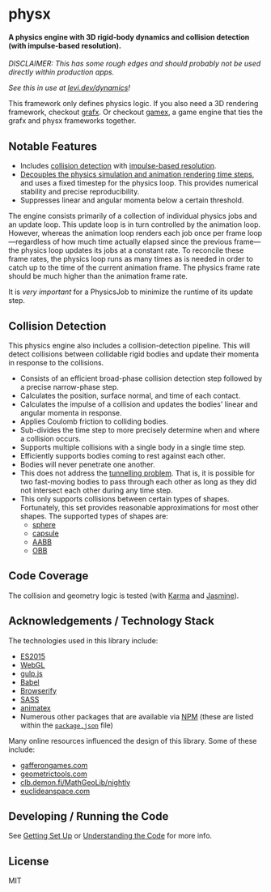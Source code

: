 # physx

#### A physics engine with 3D rigid-body dynamics and collision detection (with impulse-based resolution).

_DISCLAIMER: This has some rough edges and should probably not be used directly within production apps._

_See this in use at [levi.dev/dynamics][demo]!_

This framework only defines physics logic. If you also need a 3D rendering framework, checkout
[grafx][grafx]. Or checkout [gamex][gamex], a game engine that ties the grafx and physx frameworks
together.

## Notable Features

- Includes [collision detection][collision-detection] with [impulse-based 
  resolution][collision-resolution].
- [Decouples the physics simulation and animation rendering time steps][stable-time-steps], and uses
  a fixed timestep for the physics loop. This provides numerical stability and precise
  reproducibility.
- Suppresses linear and angular momenta below a certain threshold.

The engine consists primarily of a collection of individual physics jobs and an update loop. This
update loop is in turn controlled by the animation loop. However, whereas the animation loop renders
each job once per frame loop&mdash;regardless of how much time actually elapsed since the previous
frame&mdash;the physics loop updates its jobs at a constant rate. To reconcile these frame rates,
the physics loop runs as many times as is needed in order to catch up to the time of the current
animation frame. The physics frame rate should be much higher than the animation frame rate.

It is _very important_ for a PhysicsJob to minimize the runtime of its update step.

## Collision Detection

This physics engine also includes a collision-detection pipeline. This will detect collisions
between collidable rigid bodies and update their momenta in response to the collisions.

- Consists of an efficient broad-phase collision detection step followed by a precise narrow-phase
  step.
- Calculates the position, surface normal, and time of each contact.
- Calculates the impulse of a collision and updates the bodies' linear and angular momenta in
  response.
- Applies Coulomb friction to colliding bodies.
- Sub-divides the time step to more precisely determine when and where a collision occurs.
- Supports multiple collisions with a single body in a single time step.
- Efficiently supports bodies coming to rest against each other.
- Bodies will never penetrate one another.
- This does not address the [tunnelling problem][tunnelling-problem]. That is, it is possible for
  two fast-moving bodies to pass through each other as long as they did not intersect each other
  during any time step.
- This only supports collisions between certain types of shapes. Fortunately, this set provides
  reasonable approximations for most other shapes. The supported types of shapes are:
    - [sphere][sphere]
    - [capsule][capsule]
    - [AABB][aabb]
    - [OBB][obb]

## Code Coverage

The collision and geometry logic is tested (with [Karma][karma] and [Jasmine][jasmine]).

## Acknowledgements / Technology Stack

The technologies used in this library include:

- [ES2015][es2015]
- [WebGL][webgl]
- [gulp.js][gulp]
- [Babel][babel]
- [Browserify][browserify]
- [SASS][sass]
- [animatex][animatex]
- Numerous other packages that are available via [NPM][npm] (these are listed within the
  [`package.json`](./package.json) file)

Many online resources influenced the design of this library. Some of these include:

- [gafferongames.com][gafferongames]
- [geometrictools.com][geometrictools]
- [clb.demon.fi/MathGeoLib/nightly][mathgeolib]
- [euclideanspace.com][euclideanspace]

## Developing / Running the Code

See [Getting Set Up](./docs/getting-set-up) or [Understanding the
Code](./docs/understanding-the-code) for more info.

## License

MIT

[demo]: http://levi.codes/dynamics

[grafx]: https://github.com/levilindsey/grafx
[gamex]: https://github.com/levilindsey/gamex
[animatex]: https://github.com/levilindsey/animatex

[tunnelling-problem]: https://www.aorensoftware.com/blog/2011/06/01/when-bullets-move-too-fast/
[sphere]: https://en.wikipedia.org/wiki/Sphere
[capsule]: https://en.wikipedia.org/wiki/Capsule_(geometry)
[aabb]: https://en.wikipedia.org/w/index.php?title=Axis-aligned_bounding_box&redirect=no
[obb]: https://en.wikipedia.org/w/index.php?title=Oriented_bounding_box&redirect=no

[es2015]: http://www.ecma-international.org/ecma-262/6.0/
[webgl]: https://developer.mozilla.org/en-US/docs/Web/API/WebGL_API
[node]: http://nodejs.org/
[babel]: https://babeljs.io/
[browserify]: http://browserify.org/
[gulp]: http://gulpjs.com/
[sass]: http://sass-lang.com/
[jasmine]: http://jasmine.github.io/
[karma]: https://karma-runner.github.io/1.0/index.html
[npm]: http://npmjs.org/

[gafferongames]: http://gafferongames.com
[geometrictools]: http://geometrictools.com
[mathgeolib]: http://clb.demon.fi/MathGeoLib/nightly
[euclideanspace]: http://euclideanspace.com

[collision-detection]: https://en.wikipedia.org/wiki/Collision_detection
[collision-resolution]: https://en.wikipedia.org/wiki/Collision_response#Impulse-based_contact_model
[stable-time-steps]: https://gafferongames.com/post/fix_your_timestep/

